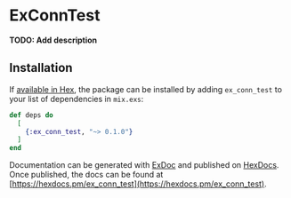 # ExConnTest

**TODO: Add description**

## Installation

If [available in Hex](https://hex.pm/docs/publish), the package can be installed
by adding `ex_conn_test` to your list of dependencies in `mix.exs`:

```elixir
def deps do
  [
    {:ex_conn_test, "~> 0.1.0"}
  ]
end
```

Documentation can be generated with [ExDoc](https://github.com/elixir-lang/ex_doc)
and published on [HexDocs](https://hexdocs.pm). Once published, the docs can
be found at [https://hexdocs.pm/ex_conn_test](https://hexdocs.pm/ex_conn_test).

